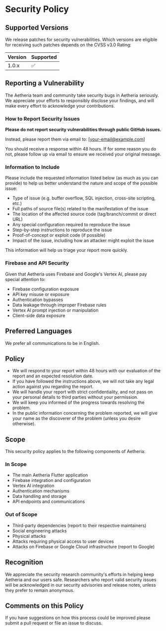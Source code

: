 # Security Policy

## Supported Versions

We release patches for security vulnerabilities. Which versions are eligible for receiving such patches depends on the CVSS v3.0 Rating:

| Version | Supported          |
| ------- | ------------------ |
| 1.0.x   | :white_check_mark: |

## Reporting a Vulnerability

The Aetheria team and community take security bugs in Aetheria seriously. We appreciate your efforts to responsibly disclose your findings, and will make every effort to acknowledge your contributions.

### How to Report Security Issues

**Please do not report security vulnerabilities through public GitHub issues.**

Instead, please report them via email to: [your-email@example.com]

You should receive a response within 48 hours. If for some reason you do not, please follow up via email to ensure we received your original message.

### Information to Include

Please include the requested information listed below (as much as you can provide) to help us better understand the nature and scope of the possible issue:

- Type of issue (e.g. buffer overflow, SQL injection, cross-site scripting, etc.)
- Full paths of source file(s) related to the manifestation of the issue
- The location of the affected source code (tag/branch/commit or direct URL)
- Any special configuration required to reproduce the issue
- Step-by-step instructions to reproduce the issue
- Proof-of-concept or exploit code (if possible)
- Impact of the issue, including how an attacker might exploit the issue

This information will help us triage your report more quickly.

### Firebase and API Security

Given that Aetheria uses Firebase and Google's Vertex AI, please pay special attention to:

- Firebase configuration exposure
- API key misuse or exposure
- Authentication bypasses
- Data leakage through improper Firebase rules
- Vertex AI prompt injection or manipulation
- Client-side data exposure

## Preferred Languages

We prefer all communications to be in English.

## Policy

- We will respond to your report within 48 hours with our evaluation of the report and an expected resolution date.
- If you have followed the instructions above, we will not take any legal action against you regarding the report.
- We will handle your report with strict confidentiality, and not pass on your personal details to third parties without your permission.
- We will keep you informed of the progress towards resolving the problem.
- In the public information concerning the problem reported, we will give your name as the discoverer of the problem (unless you desire otherwise).

## Scope

This security policy applies to the following components of Aetheria:

### In Scope

- The main Aetheria Flutter application
- Firebase integration and configuration
- Vertex AI integration
- Authentication mechanisms
- Data handling and storage
- API endpoints and communications

### Out of Scope

- Third-party dependencies (report to their respective maintainers)
- Social engineering attacks
- Physical attacks
- Attacks requiring physical access to user devices
- Attacks on Firebase or Google Cloud infrastructure (report to Google)

## Recognition

We appreciate the security research community's efforts in helping keep Aetheria and our users safe. Researchers who report valid security issues will be acknowledged in our security advisories and release notes, unless they prefer to remain anonymous.

## Comments on this Policy

If you have suggestions on how this process could be improved please submit a pull request or file an issue to discuss.
